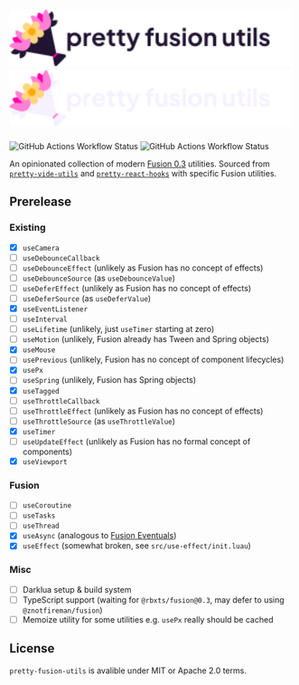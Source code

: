<h1>
<img
  src="./assets/logo-light.svg#gh-light-mode-only"
  height="100px"
  alt="Flower bouquet with Fusion accent colors"
/><img
  src="./assets/logo-dark.svg#gh-dark-mode-only"
  height="100px"
  alt="Flower bouquet with Fusion accent colors"/>
</h1>

![GitHub Actions Workflow Status](https://img.shields.io/github/actions/workflow/status/znotfireman/pretty-fusion-utils/ci.yaml?style=flat-square&label=CI)
![GitHub Actions Workflow Status](https://img.shields.io/github/actions/workflow/status/znotfireman/pretty-fusion-utils/docs.yaml?style=flat-square&label=Documentation)

An opinionated collection of modern [Fusion 0.3](https://elttob.uk/Fusion/0.3/)
utilities. Sourced from [`pretty-vide-utils`] and [`pretty-react-hooks`] with
specific Fusion utilities.

## Prerelease

### Existing

- [X] `useCamera`
- [ ] `useDebounceCallback`
- [ ] `useDebounceEffect` (unlikely as Fusion has no concept of effects)
- [ ] `useDebounceSource` (as `useDebounceValue`)
- [ ] `useDeferEffect` (unlikely as Fusion has no concept of effects)
- [ ] `useDeferSource` (as `useDeferValue`)
- [X] `useEventListener`
- [ ] `useInterval`
- [ ] `useLifetime` (unlikely, just `useTimer` starting at zero)
- [ ] `useMotion` (unlikely, Fusion already has Tween and Spring objects)
- [X] `useMouse`
- [ ] `usePrevious` (unlikely, Fusion has no concept of component lifecycles)
- [X] `usePx`
- [ ] `useSpring` (unlikely, Fusion has Spring objects)
- [X] `useTagged`
- [ ] `useThrottleCallback`
- [ ] `useThrottleEffect` (unlikely as Fusion has no concept of effects)
- [ ] `useThrottleSource` (as `useThrottleValue`)
- [X] `useTimer`
- [ ] `useUpdateEffect` (unlikely as Fusion has no formal concept of components)
- [X] `useViewport`

### Fusion

- [ ] `useCoroutine`
- [ ] `useTasks`
- [ ] `useThread`
- [X] `useAsync` (analogous to [Fusion Eventuals])
- [X] `useEffect` (somewhat broken, see `src/use-effect/init.luau`)

### Misc

- [ ] Darklua setup & build system
- [ ] TypeScript support (waiting for `@rbxts/fusion@0.3`, may defer to using `@znotfireman/fusion`)
- [ ] Memoize utility for some utilities e.g. `usePx` really should be cached

[Fusion Eventuals]: https://github.com/dphfox/Fusion/issues/4
[`pretty-vide-utils`]: https://github.com/PepeElToro41/pretty-vide-utils
[`pretty-react-hooks`]: https://github.com/littensy/pretty-react-hooks

## License

`pretty-fusion-utils` is avalible under MIT or Apache 2.0 terms.
